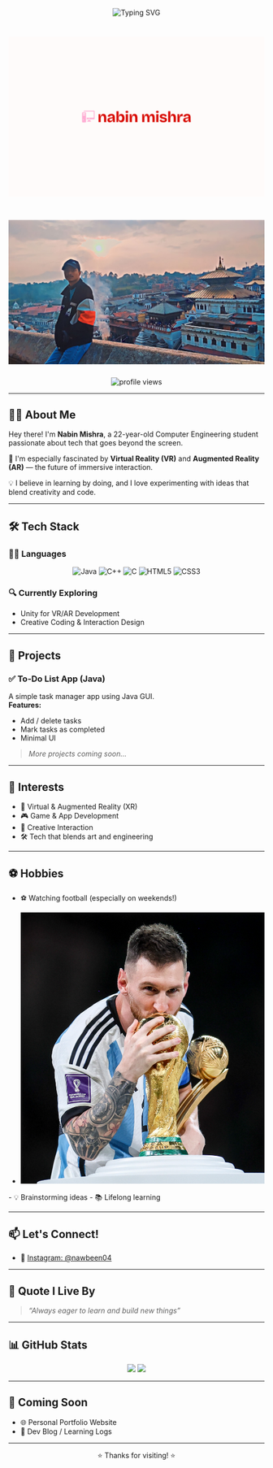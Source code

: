 <p align="center">
  <img src="https://readme-typing-svg.demolab.com?font=Fira+Code&weight=600&size=24&pause=1000&center=true&vCenter=true&width=435&lines=Hi%2C+I'm+Nabin+Mishra!;Computer+Engineering+Student" alt="Typing SVG" />
</p>
<h1 align="center">
  <img src="download.png" alt="Nabin Mishra" />
</h1>
<h1 align="center">
  <img src="IMG_20231106_185538.jpg" alt="Nabin Mishra" />
</h1>


<p align="center">
  <img src="https://komarev.com/ghpvc/?username=nawbeen04&label=Profile%20Views&color=0e75b6&style=flat" alt="profile views" />
</p>

---

## 🧑‍💻 About Me

Hey there! I'm **Nabin Mishra**, a 22-year-old Computer Engineering student passionate about tech that goes beyond the screen.

🌟 I'm especially fascinated by **Virtual Reality (VR)** and **Augmented Reality (AR)** — the future of immersive interaction.

💡 I believe in learning by doing, and I love experimenting with ideas that blend creativity and code.

---

## 🛠 Tech Stack

### 👨‍💻 Languages  
<p align="center">
  <img src="https://cdn.jsdelivr.net/gh/devicons/devicon/icons/java/java-original.svg" height="40" alt="Java"/>
  <img src="https://cdn.jsdelivr.net/gh/devicons/devicon/icons/cplusplus/cplusplus-original.svg" height="40" alt="C++"/>
  <img src="https://cdn.jsdelivr.net/gh/devicons/devicon/icons/c/c-original.svg" height="40" alt="C"/>
  <img src="https://cdn.jsdelivr.net/gh/devicons/devicon/icons/html5/html5-original.svg" height="40" alt="HTML5"/>
  <img src="https://cdn.jsdelivr.net/gh/devicons/devicon/icons/css3/css3-original.svg" height="40" alt="CSS3"/>
</p>

### 🔍 Currently Exploring  
- Unity for VR/AR Development  
- Creative Coding & Interaction Design  
  

---

## 🚀 Projects

### ✅ To-Do List App (Java)
A simple task manager app using Java GUI.  
**Features:**
- Add / delete tasks  
- Mark tasks as completed  
- Minimal UI

> *More projects coming soon...*

---

## 🎯 Interests

- 🥽 Virtual & Augmented Reality (XR)  
- 🎮 Game & App Development  
- 🧠 Creative Interaction  
- 🛠 Tech that blends art and engineering  

---

## ⚽ Hobbies

- ⚽ Watching football (especially on weekends!)
- <p align="center">
  <img src="470244354_1126435282211335_2120183881465799980_n.jpg?c=16x9&q=h_720,w_1280,c_fill" 
       alt="Lionel Messi kissing the FIFA World Cup trophy after Argentina's victory in 2022" 
       width="600"/>
</p>
- 💡 Brainstorming ideas  
- 📚 Lifelong learning  

---

## 📫 Let's Connect!

- 📸 [Instagram: @nawbeen04](https://instagram.com/nawbeen04)

---

## 💬 Quote I Live By

> *“Always eager to learn and build new things”*

---

## 📊 GitHub Stats

<p align="center">
  <img src="https://github-readme-stats.vercel.app/api?username=nawbeen04&show_icons=true&theme=tokyonight&hide_border=false&count_private=true" height="180px"/>
  <img src="https://github-readme-stats.vercel.app/api/top-langs/?username=nawbeen04&layout=compact&theme=tokyonight&hide_border=false" height="180px"/>
</p>

---

## 🚧 Coming Soon

- 🌐 Personal Portfolio Website   
- 📝 Dev Blog / Learning Logs 

---

<p align="center">⭐ Thanks for visiting! ⭐</p>
